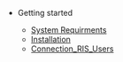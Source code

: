 - Getting started

  - [System Requirments](systemrequirements.md)
  - [Installation](Installation-morepages.md)
  - [Connection_RIS_Users](connection_ris_users.md)
 
